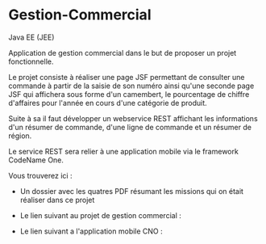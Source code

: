 # Gestion-Commercial

Java EE (JEE)

Application de gestion commercial dans le but de proposer un projet fonctionnelle.

Le projet consiste à réaliser une page JSF permettant de consulter une commande à partir de la saisie de son numéro ainsi qu'une
seconde page JSF qui affichera sous forme d'un camembert, le pourcentage de chiffre d'affaires pour l'année en cours d'une catégorie
de produit.

Suite à sa il faut développer un webservice REST affichant les informations d'un résumer de commande, d'une ligne de commande et
un résumer de région.

Le service REST sera relier à une application mobile via le framework CodeName One.

Vous trouverez ici :

- Un dossier avec les quatres PDF résumant les missions qui on était réaliser dans ce projet

- Le lien suivant au projet de gestion commercial :

- Le lien suivant a l'application mobile CNO : 
